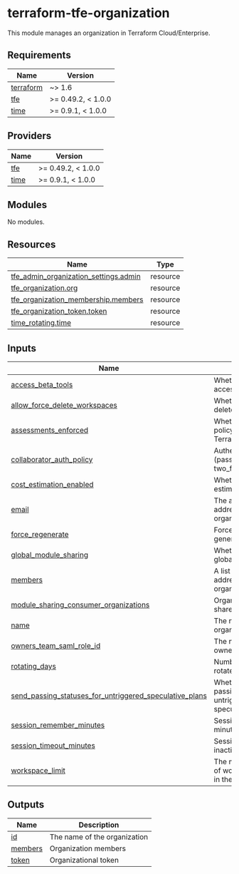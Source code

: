 # terraform-tfe-organization

This module manages an organization in Terraform Cloud/Enterprise.

<!-- BEGIN_TF_DOCS -->
## Requirements

| Name | Version |
|------|---------|
| <a name="requirement_terraform"></a> [terraform](#requirement\_terraform) | ~> 1.6 |
| <a name="requirement_tfe"></a> [tfe](#requirement\_tfe) | >= 0.49.2, < 1.0.0 |
| <a name="requirement_time"></a> [time](#requirement\_time) | >= 0.9.1, < 1.0.0 |

## Providers

| Name | Version |
|------|---------|
| <a name="provider_tfe"></a> [tfe](#provider\_tfe) | >= 0.49.2, < 1.0.0 |
| <a name="provider_time"></a> [time](#provider\_time) | >= 0.9.1, < 1.0.0 |

## Modules

No modules.

## Resources

| Name | Type |
|------|------|
| [tfe_admin_organization_settings.admin](https://registry.terraform.io/providers/hashicorp/tfe/latest/docs/resources/admin_organization_settings) | resource |
| [tfe_organization.org](https://registry.terraform.io/providers/hashicorp/tfe/latest/docs/resources/organization) | resource |
| [tfe_organization_membership.members](https://registry.terraform.io/providers/hashicorp/tfe/latest/docs/resources/organization_membership) | resource |
| [tfe_organization_token.token](https://registry.terraform.io/providers/hashicorp/tfe/latest/docs/resources/organization_token) | resource |
| [time_rotating.time](https://registry.terraform.io/providers/hashicorp/time/latest/docs/resources/rotating) | resource |

## Inputs

| Name | Description | Type | Default | Required |
|------|-------------|------|---------|:--------:|
| <a name="input_access_beta_tools"></a> [access\_beta\_tools](#input\_access\_beta\_tools) | Whether to allow access to beta tools | `bool` | `false` | no |
| <a name="input_allow_force_delete_workspaces"></a> [allow\_force\_delete\_workspaces](#input\_allow\_force\_delete\_workspaces) | Whether to allow force delete workspaces | `bool` | `false` | no |
| <a name="input_assessments_enforced"></a> [assessments\_enforced](#input\_assessments\_enforced) | Whether to enforce policy checks for Terraform runs | `bool` | `false` | no |
| <a name="input_collaborator_auth_policy"></a> [collaborator\_auth\_policy](#input\_collaborator\_auth\_policy) | Authentication policy (password or two\_factor\_mandatory) | `string` | `"password"` | no |
| <a name="input_cost_estimation_enabled"></a> [cost\_estimation\_enabled](#input\_cost\_estimation\_enabled) | Whether to allow cost estimation | `bool` | `false` | no |
| <a name="input_email"></a> [email](#input\_email) | The admin email address of the organization | `string` | n/a | yes |
| <a name="input_force_regenerate"></a> [force\_regenerate](#input\_force\_regenerate) | Forces new token generation | `bool` | `false` | no |
| <a name="input_global_module_sharing"></a> [global\_module\_sharing](#input\_global\_module\_sharing) | Whether to allow global module sharing | `bool` | `false` | no |
| <a name="input_members"></a> [members](#input\_members) | A list of email addresses of organization members | `list(string)` | `[]` | no |
| <a name="input_module_sharing_consumer_organizations"></a> [module\_sharing\_consumer\_organizations](#input\_module\_sharing\_consumer\_organizations) | Organization names to share modules with | `list(string)` | `[]` | no |
| <a name="input_name"></a> [name](#input\_name) | The name of the organization | `string` | n/a | yes |
| <a name="input_owners_team_saml_role_id"></a> [owners\_team\_saml\_role\_id](#input\_owners\_team\_saml\_role\_id) | The name of the owners team | `string` | `""` | no |
| <a name="input_rotating_days"></a> [rotating\_days](#input\_rotating\_days) | Number of days to rotate the token | `number` | `30` | no |
| <a name="input_send_passing_statuses_for_untriggered_speculative_plans"></a> [send\_passing\_statuses\_for\_untriggered\_speculative\_plans](#input\_send\_passing\_statuses\_for\_untriggered\_speculative\_plans) | Whether to send passing statuses for untriggered speculative plans | `bool` | `false` | no |
| <a name="input_session_remember_minutes"></a> [session\_remember\_minutes](#input\_session\_remember\_minutes) | Session expiration in minutes | `number` | `21600` | no |
| <a name="input_session_timeout_minutes"></a> [session\_timeout\_minutes](#input\_session\_timeout\_minutes) | Session timeout after inactivity in minutes | `number` | `21600` | no |
| <a name="input_workspace_limit"></a> [workspace\_limit](#input\_workspace\_limit) | The maximum number of workspaces allowed in the organization | `number` | `0` | no |

## Outputs

| Name | Description |
|------|-------------|
| <a name="output_id"></a> [id](#output\_id) | The name of the organization |
| <a name="output_members"></a> [members](#output\_members) | Organization members |
| <a name="output_token"></a> [token](#output\_token) | Organizational token |
<!-- END_TF_DOCS -->